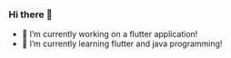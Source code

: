 ### Hi there 👋

- 🔭 I’m currently working on a flutter application!
- 🌱 I’m currently learning flutter and java programming!
